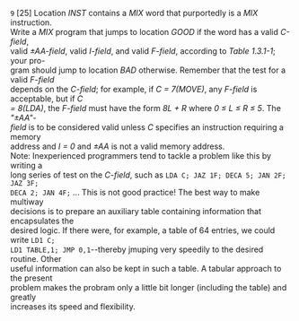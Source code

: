 `9` [25] Location *INST* contains a *MIX* word that purportedly is a *MIX* instruction.  
Write a *MIX* program that jumps to location *GOOD* if the word has a valid *C-field*,  
valid *&plusmn;AA-field*, valid *I-field*, and valid *F-field*, according to *Table 1.3.1-1*; your pro-  
gram should jump to location *BAD* otherwise. Remember that the test for a valid *F-field*  
depends on the *C-field*; for example, if *C = 7(MOVE)*, any *F-field* is acceptable, but if *C  
= 8(LDA)*, the *F-field* must have the form *8L + R* where *0 &le; L &le; R &le; 5*. The *"&plusmn;AA"-  
field* is to be considered valid unless *C* specifies an instruction requiring a memory  
address and *I = 0* and *&plusmn;AA* is not a valid memory address.  
	Note: Inexperienced programmers tend to tackle a problem like this by writing a  
long series of test on the *C-field*, such as `LDA C; JAZ 1F; DECA 5; JAN 2F; JAZ 3F;`    
`DECA 2; JAN 4F;` ... This is not good practice! The best way to make multiway  
decisions is to prepare an auxiliary table containing information that encapsulates the  
desired logic. If there were, for example, a table of 64 entries, we could write `LD1 C;`    
`LD1 TABLE,1; JMP 0,1`--thereby jmuping very speedily to the desired routine. Other  
useful information can also be kept in such a table. A tabular approach to the present  
problem makes the probram only a little bit longer (including the table) and greatly  
increases its speed and flexibility.  
